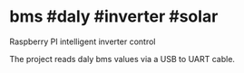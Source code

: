 # bms #daly #inverter #solar
Raspberry PI intelligent inverter control

The project reads daly bms values via a USB to UART cable.


